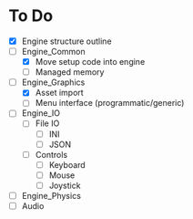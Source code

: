 To Do
=====

- [x] Engine structure outline
- [ ] Engine_Common
  - [x] Move setup code into engine
  - [ ] Managed memory
- [ ] Engine_Graphics
  - [x] Asset import
  - [ ] Menu interface (programmatic/generic)
- [ ] Engine_IO
  - [ ] File IO
    - [ ] INI
    - [ ] JSON
  - [ ] Controls
    - [ ] Keyboard
    - [ ] Mouse
    - [ ] Joystick
- [ ] Engine_Physics
- [ ] Audio
